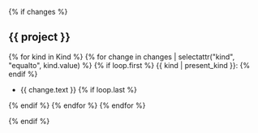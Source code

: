 {% if changes %}
## {{ project }}

{% for kind in Kind %}
{% for change in changes | selectattr("kind", "equalto", kind.value) %}
{% if loop.first %}
{{ kind | present_kind }}:
{% endif %}
* {{ change.text }}
{% if loop.last %}

{% endif %}
{% endfor %}
{% endfor %}

{% endif %}
